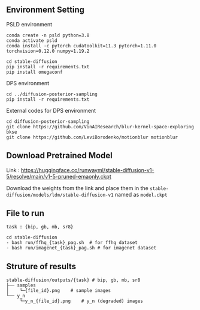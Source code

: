 ## Environment Setting
PSLD environment
```
conda create -n psld python=3.8
conda activate psld
conda install -c pytorch cudatoolkit=11.3 pytorch=1.11.0 torchvision=0.12.0 numpy=1.19.2

cd stable-diffusion
pip install -r requirements.txt
pip install omegaconf
```
DPS environment
```
cd ../diffusion-posterior-sampling
pip install -r requirements.txt
```

External codes for DPS environment
```
cd diffusion-posterior-sampling
git clone https://github.com/VinAIResearch/blur-kernel-space-exploring bkse
git clone https://github.com/LeviBorodenko/motionblur motionblur
```

## Download Pretrained Model
Link : <https://huggingface.co/runwayml/stable-diffusion-v1-5/resolve/main/v1-5-pruned-emaonly.ckpt>

Download the weights from the link and place them in the ```stable-diffusion/models/ldm/stable-diffusion-v1``` named as ```model.ckpt```

## File to run
```task : {bip, gb, mb, sr8}```

```
cd stable-diffusion
- bash run/ffhq_{task}_pag.sh  # for ffhq dataset
- bash run/imagenet_{task}_pag.sh # for imagenet dataset
```

## Struture of results
```
stable-diffusion/outputs/{task} # bip, gb, mb, sr8
├── samples
│    └─{file_id}.png    # sample images
└── y_n
     └─y_n_{file_id}.png    # y_n (degraded) images
```